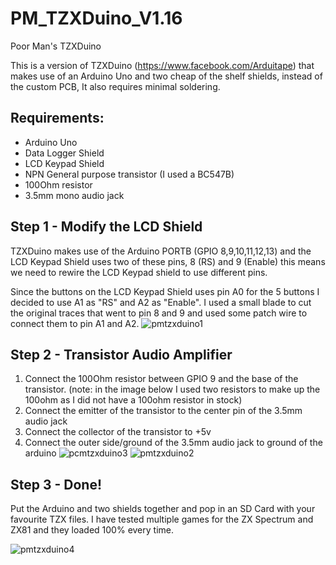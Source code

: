 # PM_TZXDuino_V1.16
Poor Man's TZXDuino

This is a version of TZXDuino (https://www.facebook.com/Arduitape) that makes use of an Arduino Uno and two cheap of the shelf shields, instead of the custom PCB, It also requires minimal soldering.

## Requirements:
* Arduino Uno
* Data Logger Shield
* LCD Keypad Shield
* NPN General purpose transistor (I used a BC547B)
* 100Ohm resistor
* 3.5mm mono audio jack

## Step 1 - Modify the LCD Shield
TZXDuino makes use of the Arduino PORTB (GPIO 8,9,10,11,12,13) and the LCD Keypad Shield uses two of these pins, 8 (RS) and 9 (Enable) this means we need to rewire the LCD Keypad shield to use different pins.

Since the buttons on the LCD Keypad Shield uses pin A0 for the 5 buttons I decided to use A1 as "RS" and A2 as "Enable".
I used a small blade to cut the original traces that went to pin 8 and 9 and used some patch wire to connect them to pin A1 and A2.
![pmtzxduino1](https://user-images.githubusercontent.com/2756871/131915963-b6185e3b-1a44-49a5-a702-0ea02403f3ca.png)

## Step 2 - Transistor Audio Amplifier
1. Connect the 100Ohm resistor between GPIO 9 and the base of the transistor. (note: in the image below I used two resistors to make up the 100ohm as I did not have a 100ohm resistor in stock)
2. Connect the emitter of the transistor to the center pin of the 3.5mm audio jack
3. Connect the collector of the transistor to +5v
4. Connect the outer side/ground of the 3.5mm audio jack to ground of the arduino
![pcmtzxduino3](https://user-images.githubusercontent.com/2756871/131916535-8ab56604-9297-4eac-8e45-49abd296ad84.jpg)
![pmtzxduino2](https://user-images.githubusercontent.com/2756871/131916600-62ae0ee9-b4d3-4acd-8034-e7aa4f751124.jpg)

## Step 3 - Done!
Put the Arduino and two shields together and pop in an SD Card with your favourite TZX files.
I have tested multiple games for the ZX Spectrum and ZX81 and they loaded 100% every time.

![pmtzxduino4](https://user-images.githubusercontent.com/2756871/131917648-020da501-8fe6-46c1-8695-878b9354f6f6.jpg)









